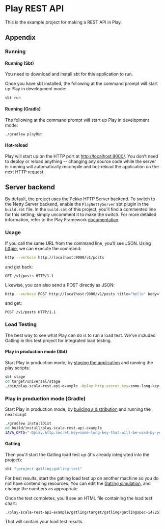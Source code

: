 # Play REST API

This is the example project for making a REST API in Play.

## Appendix

### Running

#### Running (Sbt)

You need to download and install sbt for this application to run.

Once you have sbt installed, the following at the command prompt will start up Play in development mode:

```bash
sbt run
```

#### Running (Gradle)

The following at the command prompt will start up Play in development mode:

```bash
./gradlew playRun
```

#### Hot-reload

Play will start up on the HTTP port at <http://localhost:9000/>.   You don't need to deploy or reload anything -- changing any source code while the server is running will automatically recompile and hot-reload the application on the next HTTP request.

## Server backend

By default, the project uses the Pekko HTTP Server backend. To switch to the Netty Server backend, enable the `PlayNettyServer` sbt plugin in the `build.sbt` file.
In the `build.sbt` of this project, you'll find a commented line for this setting; simply uncomment it to make the switch.
For more detailed information, refer to the Play Framework [documentation](https://www.playframework.com/documentation/3.0.x/Server).

### Usage

If you call the same URL from the command line, you’ll see JSON. Using [httpie](https://httpie.org/), we can execute the command:

```bash
http --verbose http://localhost:9000/v1/posts
```

and get back:

```routes
GET /v1/posts HTTP/1.1
```

Likewise, you can also send a POST directly as JSON:

```bash
http --verbose POST http://localhost:9000/v1/posts title="hello" body="world"
```

and get:

```routes
POST /v1/posts HTTP/1.1
```

### Load Testing

The best way to see what Play can do is to run a load test.  We've included Gatling in this test project for integrated load testing.

#### Play in production mode (Sbt)

Start Play in production mode, by [staging the application](https://www.playframework.com/documentation/latest/Deploying) and running the play scripts:

```bash
sbt stage
cd target/universal/stage
./bin/play-scala-rest-api-example -Dplay.http.secret.key=some-long-key-that-will-be-used-by-your-application
```

### Play in production mode (Gradle)

Start Play in production mode, by [building a distribution](https://docs.gradle.org/current/userguide/application_plugin.html#sec:the_distribution) and running the next script

```bash
./gradlew installDist
cd build/install/play-scala-rest-api-example
JAVA_OPTS="-Dplay.http.secret.key=some-long-key-that-will-be-used-by-your-application" ./bin/play-scala-rest-api-example
```

#### Gatling

Then you'll start the Gatling load test up (it's already integrated into the project):

```bash
sbt ";project gatling;gatling:test"
```

For best results, start the gatling load test up on another machine so you do not have contending resources.  You can edit the [Gatling simulation](https://gatling.io/docs/gatling/reference/current/core/simulation/), and change the numbers as appropriate.

Once the test completes, you'll see an HTML file containing the load test chart:

```bash
./play-scala-rest-api-example/gatling/target/gatling/gatlingspec-1472579540405/index.html
```

That will contain your load test results.
